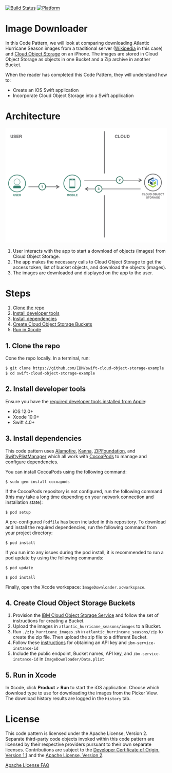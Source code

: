 [![Build Status](https://travis-ci.com/IBM/swift-cloud-object-storage-example.svg?branch=master)](https://travis-ci.com/IBM/swift-cloud-object-storage-example)
[![Platform](https://img.shields.io/badge/platform-ios_swift-lightgrey.svg?style=flat)](https://developer.apple.com/swift/)

# Image Downloader
In this Code Pattern, we will look at comparing downloading Atlantic Hurricane Season images from a traditional server ([Wikipedia](https://en.wikipedia.org/wiki/Atlantic_hurricane_season ) in this case) and [Cloud Object Storage](https://www.ibm.com/cloud/object-storage) on an iPhone. The images are stored in Cloud Object Storage as objects in one Bucket and a Zip archive in another Bucket. 

When the reader has completed this Code Pattern, they will understand how to:

* Create an iOS Swift application
* Incorporate Cloud Object Storage into a Swift application

# Architecture

![](readme_images/architecture.png)

1. User interacts with the app to start a download of objects (images) from Cloud Object Storage.
2. The app makes the necessary calls to Cloud Object Storage to get the access token, list of bucket objects, and download the objects (images).
3. The images are downloaded and displayed on the app to the user.

# Steps

1. [Clone the repo](#1-clone-the-repo)
2. [Install developer tools](#2-install-developer-tools)
3. [Install dependencies](#3-install-dependencies)
4. [Create Cloud Object Storage Buckets](#4-create-cloud-object-storage-buckets)
5. [Run in Xcode](#5-run-in-xcode)

## 1. Clone the repo

Cone the repo locally. In a terminal, run: 

```
$ git clone https://github.com/IBM/swift-cloud-object-storage-example
$ cd swift-cloud-object-storage-example
```

## 2. Install developer tools

Ensure you have the [required developer tools installed from Apple](https://developer.apple.com/download/):

* iOS 12.0+
* Xcode 10.0+
* Swift 4.0+

## 3. Install dependencies

This code pattern uses [Alamofire](https://github.com/Alamofire/Alamofire), [Kanna](https://github.com/tid-kijyun/Kanna), [ZIPFoundation](https://github.com/weichsel/ZIPFoundation), and [SwiftyPlistManager](https://github.com/rebeloper/SwiftyPlistManager) which all work with [CocoaPods](https://cocoapods.org/) to manage and configure dependencies.

You can install CocoaPods using the following command:

```
$ sudo gem install cocoapods
```

If the CocoaPods repository is not configured, run the following command (this may take a long time depending on your network connection and installation state):

```
$ pod setup
```

A pre-configured `Podfile` has been included in this repository. To download and install the required dependencies, run the following command from your project directory:

```
$ pod install
```

If you run into any issues during the pod install, it is recommended to run a pod update by using the following commands:

```
$ pod update
```

```
$ pod install
```

Finally, open the Xcode workspace: `ImageDownloader.xcworkspace`.

## 4. Create Cloud Object Storage Buckets

1. Provision the [IBM Cloud Object Storage Service](https://console.bluemix.net/catalog/services/cloud-object-storage) and follow the set of instructions for creating a Bucket.
2. Upload the images in `atlantic_hurricane_seasons/images` to a Bucket. 
3. Run `./zip_hurricane_images.sh` in `atlantic_hurrincane_seasons/zip` to create the zip file. Then upload the zip file to a different Bucket.
4. Follow these [instructions](https://console.bluemix.net/docs/services/cloud-object-storage/cli/curl.html#request-an-iam-token-using-an-api-key) for obtaining an API key and `ibm-service-instance-id`
5. Include the public endpoint, Bucket names, API key, and `ibm-service-instance-id` in `ImageDownloader/Data.plist`

## 5. Run in Xcode

In Xcode, click **Product** > **Run** to start the iOS application. Choose which download type to use for downloading the images from the Picker View. The download history results are logged in the `History` tab.

# License

This code pattern is licensed under the Apache License, Version 2. Separate third-party code objects invoked within this code pattern are licensed by their respective providers pursuant to their own separate licenses. Contributions are subject to the [Developer Certificate of Origin, Version 1.1](https://developercertificate.org/) and the [Apache License, Version 2](https://www.apache.org/licenses/LICENSE-2.0.txt).

[Apache License FAQ](https://www.apache.org/foundation/license-faq.html#WhatDoesItMEAN)
